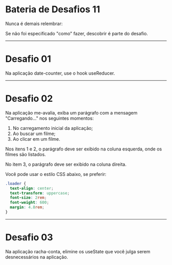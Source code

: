 # Bateria de Desafios 11

Nunca é demais relembrar:

Se não foi especificado "como" fazer, descobrir é parte do desafio.

---

# Desafio 01

Na aplicação date-counter, use o hook useReducer.

---

# Desafio 02

Na aplicação me-avalia, exiba um parágrafo com a mensagem "Carregando..." nos seguintes momentos:

1. No carregamento inicial da aplicação;
2. Ao buscar um filme;
3. Ao clicar em um filme.

Nos itens 1 e 2, o parágrafo deve ser exibido na coluna esquerda, onde os filmes são listados.

No item 3, o parágrafo deve ser exibido na coluna direita.

Você pode usar o estilo CSS abaixo, se preferir:

```css
.loader {
  text-align: center;
  text-transform: uppercase;
  font-size: 2rem;
  font-weight: 600;
  margin: 4.8rem;
}
```

---

# Desafio 03

Na aplicação racha-conta, elimine os useState que você julga serem desnecessários na aplicação.
